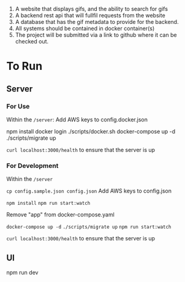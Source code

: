 1.  A website that displays gifs, and the ability to search for gifs
2.  A backend rest api that will fullfil requests from the website
3.  A database that has the gif metadata to provide for the backend.
4.  All systems should be contained in docker container(s)
5.  The project will be submitted via a link to github where it can be checked out.

# To Run

## Server
### For Use
Within the `/server`: 
Add AWS keys to config.docker.json

npm install 
docker login
./scripts/docker.sh
docker-compose up -d 
./scripts/migrate up

`curl localhost:3000/health` to ensure that the server is up 


### For Development
Within the `/server`

`cp config.sample.json config.json`
Add AWS keys to config.json

`npm install` 
`npm run start:watch`

Remove "app" from docker-compose.yaml

`docker-compose up -d`
`./scripts/migrate up`
`npm run start:watch`

`curl localhost:3000/health` to ensure that the server is up 

## UI
npm run dev

